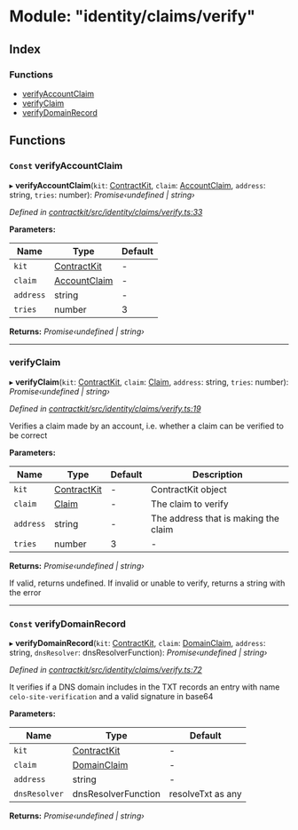 # Module: "identity/claims/verify"

## Index

### Functions

* [verifyAccountClaim](_identity_claims_verify_.md#const-verifyaccountclaim)
* [verifyClaim](_identity_claims_verify_.md#verifyclaim)
* [verifyDomainRecord](_identity_claims_verify_.md#const-verifydomainrecord)

## Functions

### `Const` verifyAccountClaim

▸ **verifyAccountClaim**(`kit`: [ContractKit](../classes/_kit_.contractkit.md), `claim`: [AccountClaim](_identity_claims_account_.md#accountclaim), `address`: string, `tries`: number): *Promise‹undefined | string›*

*Defined in [contractkit/src/identity/claims/verify.ts:33](https://github.com/medhak1/celo-monorepo/blob/master/packages/sdk/contractkit/src/identity/claims/verify.ts#L33)*

**Parameters:**

Name | Type | Default |
------ | ------ | ------ |
`kit` | [ContractKit](../classes/_kit_.contractkit.md) | - |
`claim` | [AccountClaim](_identity_claims_account_.md#accountclaim) | - |
`address` | string | - |
`tries` | number | 3 |

**Returns:** *Promise‹undefined | string›*

___

###  verifyClaim

▸ **verifyClaim**(`kit`: [ContractKit](../classes/_kit_.contractkit.md), `claim`: [Claim](_identity_claims_claim_.md#claim), `address`: string, `tries`: number): *Promise‹undefined | string›*

*Defined in [contractkit/src/identity/claims/verify.ts:19](https://github.com/medhak1/celo-monorepo/blob/master/packages/sdk/contractkit/src/identity/claims/verify.ts#L19)*

Verifies a claim made by an account, i.e. whether a claim can be verified to be correct

**Parameters:**

Name | Type | Default | Description |
------ | ------ | ------ | ------ |
`kit` | [ContractKit](../classes/_kit_.contractkit.md) | - | ContractKit object |
`claim` | [Claim](_identity_claims_claim_.md#claim) | - | The claim to verify |
`address` | string | - | The address that is making the claim |
`tries` | number | 3 | - |

**Returns:** *Promise‹undefined | string›*

If valid, returns undefined. If invalid or unable to verify, returns a string with the error

___

### `Const` verifyDomainRecord

▸ **verifyDomainRecord**(`kit`: [ContractKit](../classes/_kit_.contractkit.md), `claim`: [DomainClaim](_identity_claims_claim_.md#domainclaim), `address`: string, `dnsResolver`: dnsResolverFunction): *Promise‹undefined | string›*

*Defined in [contractkit/src/identity/claims/verify.ts:72](https://github.com/medhak1/celo-monorepo/blob/master/packages/sdk/contractkit/src/identity/claims/verify.ts#L72)*

It verifies if a DNS domain includes in the TXT records an entry with name
`celo-site-verification` and a valid signature in base64

**Parameters:**

Name | Type | Default |
------ | ------ | ------ |
`kit` | [ContractKit](../classes/_kit_.contractkit.md) | - |
`claim` | [DomainClaim](_identity_claims_claim_.md#domainclaim) | - |
`address` | string | - |
`dnsResolver` | dnsResolverFunction | resolveTxt as any |

**Returns:** *Promise‹undefined | string›*
